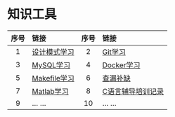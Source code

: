 # 知识工具

| 序号 | 链接                              | 序号 | 链接                                              |
| :--: | :-------------------------------- | :--: | :------------------------------------------------ |
|  1   | [设计模式学习](设计模式/index.md) |  2   | [Git学习](01Git学习.md)                           |
|  3   | [MySQL学习](Database/index.md)    |  4   | [Docker学习](Docker/index.md)                     |
|  5   | [Makefile学习](02Makefile.md)     |  6   | [查漏补缺](./Fix/index.md)                        |
|  7   | [Matlab学习](Matlab/index.md)     |  8   | [C语言辅导培训记录](./大二C语言加强培训/index.md) |
|  9   | … …                               |  10  | … …                                               |

